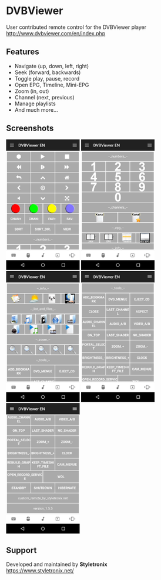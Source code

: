 # DVBViewer
User contributed remote control for the DVBViewer player
http://www.dvbviewer.com/en/index.php

## Features
*  Navigate (up, down, left, right)
*  Seek (forward, backwards)
*  Toggle play, pause, record
*  Open EPG, Timeline, Mini-EPG
*  Zoom (in, out)
*  Channel (next, previous)
*  Manage playlists
*  And much more...

## Screenshots
<img src="screen1.png" width="200" />
<img src="screen2.png" width="200" />
<img src="screen3.png" width="200" />
<img src="screen4.png" width="200" />
<img src="screen5.png" width="200" />

## Support
Developed and maintained by **Styletronix**  
https://www.styletronix.net/
